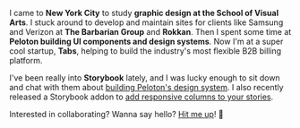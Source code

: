I came to **New York City** to study **graphic design at the School of Visual Arts**. I stuck around to develop and maintain sites for clients like Samsung and Verizon at **The Barbarian Group** and **Rokkan**. Then I spent some time at **Peloton building UI components and design systems**. Now I'm at a super cool startup, **Tabs**, helping to build the industry's most flexible B2B billing platform.

I've been really into **Storybook** lately, and I was lucky enough to sit down and chat with them about [building Peloton's design system](https://www.youtube.com/watch?v=SXEu_C0hMjY). I also recently released a Storybook addon to [add responsive columns to your stories](https://storybook.js.org/addons/storybook-addon-responsive-columns).

Interested in collaborating? Wanna say hello? [Hit me up](mailto:hello@fratino.dev)! 👋
